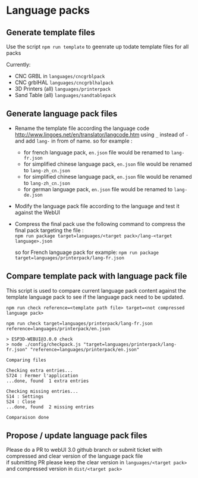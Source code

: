 # Language packs

## Generate template files

Use the script `npm run template` to geenrate up todate template files for all packs

Currently:

-   CNC GRBL in `languages/cncgrblpack`
-   CNC grblHAL `languages/cncgrblhalpack`
-   3D Printers (all) `languages/printerpack`
-   Sand Table (all) `languages/sandtablepack`

## Generate language pack files

-   Rename the template file according the language code http://www.lingoes.net/en/translator/langcode.htm using `_` instead of `-` and add `lang-` in from of name.
    so for example :

    -   for french language pack, `en.json` file would be renamed to `lang-fr.json`
    -   for simplified chinese language pack, `en.json` file would be renamed to `lang-zh_cn.json`
    -   for simplified chinese language pack, `en.json` file would be renamed to `lang-zh_cn.json`
    -   for german language pack, `en.json` file would be renamed to `lang-de.json`

-   Modify the language pack file according to the language and test it against the WebUI

-   Compress the final pack
    use the following command to compress the final pack targeting the file :  
    `npm run package target=languages/<target pack>/lang-<target language>.json`

    so for French language pack for example:
    `npm run package target=languages/printerpack/lang-fr.json`

## Compare template pack with language pack file

This script is used to compare current language pack content against the template language pack to see if the language pack need to be updated.

`npm run check reference=<template path file> target=<not compressed language pack>`

```
npm run check target=languages/printerpack/lang-fr.json reference=languages/printerpack/en.json

> ESP3D-WEBUI@3.0.0 check
> node ./config/checkpack.js "target=languages/printerpack/lang-fr.json" "reference=languages/printerpack/en.json"

Comparing files

Checking extra entries...
S724 : Fermer l'application
...done, found  1 extra entries

Checking missing entries...
S14 : Settings
S24 : Close
...done, found  2 missing entries

Comparaison done
```

## Propose / update language pack files

Please do a PR to webUI 3.0 github branch or submit ticket with compressed and clear version of the language pack file  
if submitting PR please keep the clear version in `languages/<target pack>` and compressed version in `dist/<target pack>`
